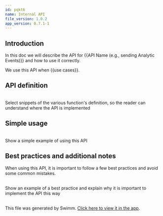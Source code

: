 ```yaml
---
id: pqkt6
name: Internal API
file_version: 1.0.2
app_version: 0.7.1-1
---
```


## Introduction
In this doc we will describe the API for {{API Name (e.g., sending Analytic Events)}} and how to use it correctly.

We use this API when {{use cases}}.

## API definition

<br/>
<!-- TEMPLATE-swimm-snippet-placeholder -->
Select snippets of the various function's definition, so the reader can understand where the API is implemented

<br/>

## Simple usage
<br/>
<!-- TEMPLATE-swimm-snippet-placeholder -->
Show a simple example of using this API

<br/>

## Best practices and additional notes
When using this API, it is important to follow a few best practices and avoid some common mistakes.

<br/>
<!-- TEMPLATE-swimm-snippet-placeholder -->
Show an example of a best practice and explain why it is important to implement the API this way

<br/>


<br/>

This file was generated by Swimm. [Click here to view it in the app](https://app.swimm.io/repos/Z2l0aHViJTNBJTNBdGVtcGxhdGVzJTNBJTNBc3dpbW1pbw==/docs/pqkt3).
